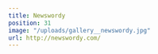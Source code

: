 ```yaml
---
title: Newswordy
position: 31
image: "/uploads/gallery__newswordy.jpg"
url: http://newswordy.com/
---
```


